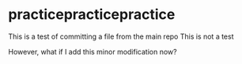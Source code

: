 # practicepracticepractice

This is a test of committing a file from the main repo
This is not a test

However, what if I add this minor modification now?